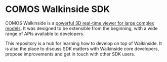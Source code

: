 # COMOS Walkinside SDK

COMOS Walkinside is a [powerful 3D real-time viewer for large complex models](http://walkinside.com).
It was designed to be extensible from the beginning, with a wide range of APIs available to developers. 

This repository is a hub for learning how to develop on top of Walkinside.
It is also the place to discuss SDK matters with Walkinside core developers,
propose improvements and get in touch with other SDK users.
